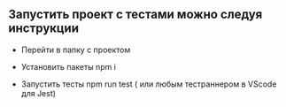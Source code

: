 
## Запустить проект с тестами можно следуя инструкции
- Перейти в папку с проектом 
- Установить пакеты  npm i 
  
- Запустить тесты npm run test ( или любым тестраннером в VScode для Jest)